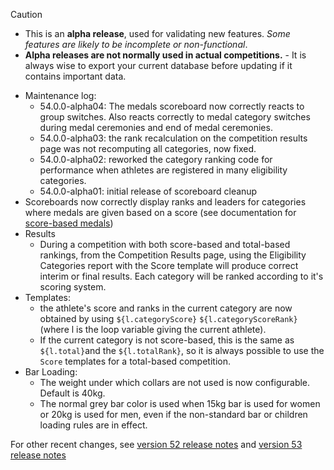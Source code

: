 > [!CAUTION]
>
> - This is an **alpha release**, used for validating new features.  *Some features are likely to be incomplete or non-functional*.
> - **Alpha releases are not normally used in actual competitions.** - It is always wise to export your current database before updating if it contains important data.

- Maintenance log:
  - 54.0.0-alpha04: The medals scoreboard now correctly reacts to group switches. Also reacts correctly to medal category switches during medal ceremonies and end of medal ceremonies.
  - 54.0.0-alpha03: the rank recalculation on the competition results page was not recomputing all categories, now fixed.
  - 54.0.0-alpha02: reworked the category ranking code for performance when athletes are registered in many eligibility categories.
  - 54.0.0-alpha01: initial release of scoreboard cleanup
- Scoreboards now correctly display ranks and leaders for categories where medals are given based on a score (see documentation for [score-based medals](https://jflamy.github.io/owlcms4/#/ScoreBasedCompetitions))
- Results
  - During a competition with both score-based and total-based rankings, from the Competition Results page, using the Eligibility Categories report with the Score template will produce correct interim or final results.   Each category will be ranked according to it's scoring system.
- Templates:
  - the athlete's score and ranks in the current category are now obtained by using `${l.categoryScore}` `${l.categoryScoreRank}` (where l is the loop variable giving the current athlete).  
  - If the current category is not score-based, this is the same as `${l.total}`and the `${l.totalRank}`, so it is always possible to use the `Score` templates for a total-based competition.
- Bar Loading:
  - The weight under which collars are not used is now configurable.  Default is 40kg.
  - The normal grey bar color is used when 15kg bar is used for women or 20kg is used for men, even if the non-standard bar or children loading rules are in effect.

For other recent changes, see [version 52 release notes](https://github.com/owlcms/owlcms4/releases/tag/52.0.6) and [version 53 release notes](https://github.com/owlcms/owlcms4/releases/tag/53.1.0)

